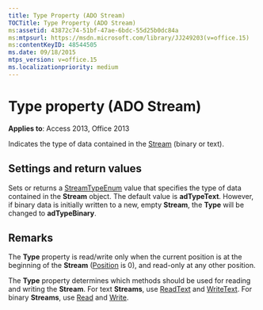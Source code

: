 ```yaml
---
title: Type Property (ADO Stream)
TOCTitle: Type Property (ADO Stream)
ms:assetid: 43872c74-51bf-47ae-6bdc-55d25b0dc84a
ms:mtpsurl: https://msdn.microsoft.com/library/JJ249203(v=office.15)
ms:contentKeyID: 48544505
ms.date: 09/18/2015
mtps_version: v=office.15
ms.localizationpriority: medium
---
```


# Type property (ADO Stream)


**Applies to**: Access 2013, Office 2013

Indicates the type of data contained in the [Stream](stream-object-ado.md) (binary or text).

## Settings and return values

Sets or returns a [StreamTypeEnum](streamtypeenum.md) value that specifies the type of data contained in the **Stream** object. The default value is **adTypeText**. However, if binary data is initially written to a new, empty **Stream**, the **Type** will be changed to **adTypeBinary**.

## Remarks

The **Type** property is read/write only when the current position is at the beginning of the **Stream** ([Position](position-property-ado.md) is 0), and read-only at any other position.

The **Type** property determines which methods should be used for reading and writing the **Stream**. For text **Streams**, use [ReadText](readtext-method-ado.md) and [WriteText](writetext-method-ado.md). For binary **Streams**, use [Read](read-method-ado.md) and [Write](write-method-ado.md).

